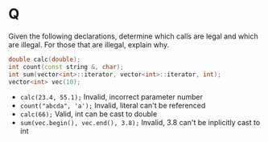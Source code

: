 # Q
Given the following declarations, determine which calls are legal and which are illegal. For those that are illegal, explain why.

```c++
double calc(double);
int count(const string &, char);
int sum(vector<int>::iterator, vector<int>::iterator, int);
vector<int> vec(10);
```

- `calc(23.4, 55.1);`
    Invalid, incorrect parameter number
- `count("abcda", 'a');`
    Invalid, literal can't be referenced
- `calc(66);`
    Valid, int can be cast to double
- `sum(vec.begin(), vec.end(), 3.8);`
    Invalid, 3.8 can't be inplicitly cast to int
